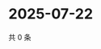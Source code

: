 # 2025-07-22

共 0 条

<!-- BEGIN ZHIHUVIDEO -->
<!-- 最后更新时间 Tue Jul 22 2025 08:59:56 GMT+0800 (China Standard Time) -->

<!-- END ZHIHUVIDEO -->
